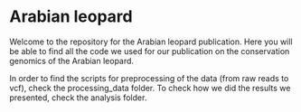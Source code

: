 # Arabian leopard
Welcome to the repository for the Arabian leopard publication. 
Here you will be able to find all the code we used for our publication on the conservation genomics of the Arabian leopard.

In order to find the scripts for preprocessing of the data (from raw reads to vcf), check the processing_data folder.
To check how we did the results we presented, check the analysis folder.
